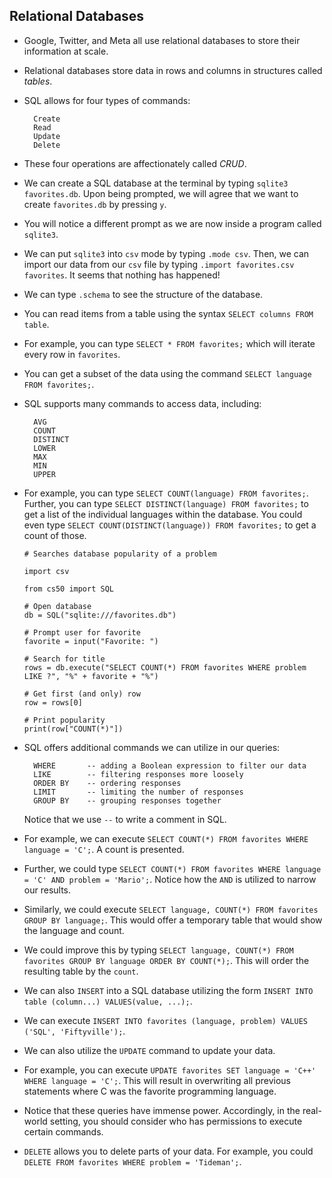 
Relational Databases
--------------------

*   Google, Twitter, and Meta all use relational databases to store their information at scale.
*   Relational databases store data in rows and columns in structures called _tables_.
*   SQL allows for four types of commands:
    
          Create
          Read
          Update
          Delete
        
    
*   These four operations are affectionately called _CRUD_.
*   We can create a SQL database at the terminal by typing `sqlite3 favorites.db`. Upon being prompted, we will agree that we want to create `favorites.db` by pressing `y`.
*   You will notice a different prompt as we are now inside a program called `sqlite3`.
*   We can put `sqlite3` into `csv` mode by typing `.mode csv`. Then, we can import our data from our `csv` file by typing `.import favorites.csv favorites`. It seems that nothing has happened!
*   We can type `.schema` to see the structure of the database.
*   You can read items from a table using the syntax `SELECT columns FROM table`.
*   For example, you can type `SELECT * FROM favorites;` which will iterate every row in `favorites`.
*   You can get a subset of the data using the command `SELECT language FROM favorites;`.
*   SQL supports many commands to access data, including:
    
          AVG
          COUNT
          DISTINCT
          LOWER
          MAX
          MIN
          UPPER
        
    
*   For example, you can type `SELECT COUNT(language) FROM favorites;`. Further, you can type `SELECT DISTINCT(language) FROM favorites;` to get a list of the individual languages within the database. You could even type `SELECT COUNT(DISTINCT(language)) FROM favorites;` to get a count of those.
    
        # Searches database popularity of a problem
        
        import csv
        
        from cs50 import SQL
        
        # Open database
        db = SQL("sqlite:///favorites.db")
        
        # Prompt user for favorite
        favorite = input("Favorite: ")
        
        # Search for title
        rows = db.execute("SELECT COUNT(*) FROM favorites WHERE problem LIKE ?", "%" + favorite + "%")
        
        # Get first (and only) row
        row = rows[0]
        
        # Print popularity
        print(row["COUNT(*)"])
        
    
*   SQL offers additional commands we can utilize in our queries:
    
          WHERE       -- adding a Boolean expression to filter our data
          LIKE        -- filtering responses more loosely
          ORDER BY    -- ordering responses
          LIMIT       -- limiting the number of responses
          GROUP BY    -- grouping responses together
        
    
    Notice that we use `--` to write a comment in SQL.
    
*   For example, we can execute `SELECT COUNT(*) FROM favorites WHERE language = 'C';`. A count is presented.
*   Further, we could type `SELECT COUNT(*) FROM favorites WHERE language = 'C' AND problem = 'Mario';`. Notice how the `AND` is utilized to narrow our results.
*   Similarly, we could execute `SELECT language, COUNT(*) FROM favorites GROUP BY language;`. This would offer a temporary table that would show the language and count.
*   We could improve this by typing `SELECT language, COUNT(*) FROM favorites GROUP BY language ORDER BY COUNT(*);`. This will order the resulting table by the `count`.
*   We can also `INSERT` into a SQL database utilizing the form `INSERT INTO table (column...) VALUES(value, ...);`.
*   We can execute `INSERT INTO favorites (language, problem) VALUES ('SQL', 'Fiftyville');`.
*   We can also utilize the `UPDATE` command to update your data.
*   For example, you can execute `UPDATE favorites SET language = 'C++' WHERE language = 'C';`. This will result in overwriting all previous statements where C was the favorite programming language.
*   Notice that these queries have immense power. Accordingly, in the real-world setting, you should consider who has permissions to execute certain commands.
*   `DELETE` allows you to delete parts of your data. For example, you could `DELETE FROM favorites WHERE problem = 'Tideman';`.
